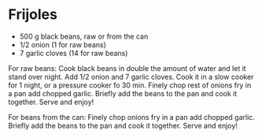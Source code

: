 # Frijoles

* 500 g black beans, raw or from the can
* 1/2 onion (1 for raw beans)
* 7 garlic cloves (14 for raw beans)

For raw beans: 
Cook black beans in double the amount of water and let it stand over night. Add 1/2 onion and 7 garlic cloves. Cook it in a slow cooker for 1 night, or a pressure cooker fo 30 min. Finely chop rest of onions fry in a pan add chopped garlic. Briefly add the beans to the pan and cook it together. Serve and enjoy!

For beans from the can: 
Finely chop onions fry in a pan add chopped garlic. Briefly add the beans to the pan and cook it together. Serve and enjoy!
